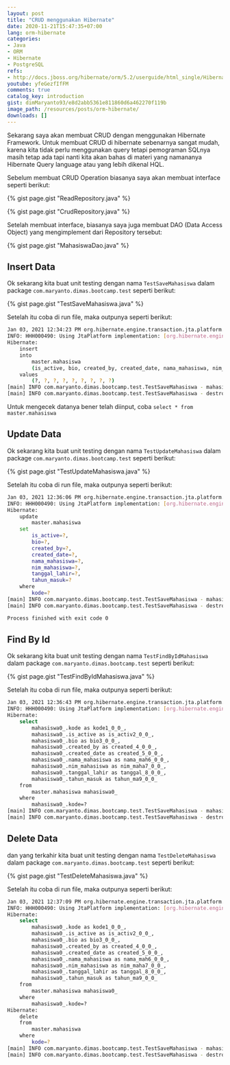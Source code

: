 ```yaml
---
layout: post
title: "CRUD menggunakan Hibernate"
date: 2020-11-21T15:47:35+07:00
lang: orm-hibernate
categories:
- Java
- ORM
- Hibernate
- PostgreSQL
refs: 
- http://docs.jboss.org/hibernate/orm/5.2/userguide/html_single/Hibernate_User_Guide.html
youtube: yfeGezfIfFM
comments: true
catalog_key: introduction
gist: dimMaryanto93/e8d2abb5361e811860d6a462270f119b
image_path: /resources/posts/orm-hibernate/
downloads: []
---
```


Sekarang saya akan membuat CRUD dengan menggunakan Hibernate Framework. Untuk membuat CRUD di hibernate sebenarnya sangat mudah, karena kita tidak perlu menggunakan query tetapi pemograman SQLnya masih tetap ada tapi nanti kita akan bahas di materi yang namananya Hibernate Query language atau yang lebih dikenal HQL.

Sebelum membuat CRUD Operation biasanya saya akan membuat interface seperti berikut:

{% gist page.gist "ReadRepository.java" %}

{% gist page.gist "CrudRepository.java" %}

Setelah membuat interface, biasanya saya juga membuat DAO (Data Access Object) yang mengimplement dari Repository tersebut:

{% gist page.gist "MahasiswaDao.java" %}


## Insert Data

Ok sekarang kita buat unit testing dengan nama `TestSaveMahasiswa` dalam package `com.maryanto.dimas.bootcamp.test` seperti berikut:

{% gist page.gist "TestSaveMahasiswa.java" %}

Setelah itu coba di run file, maka outpunya seperti berikut:

```bash
Jan 03, 2021 12:34:23 PM org.hibernate.engine.transaction.jta.platform.internal.JtaPlatformInitiator initiateService
INFO: HHH000490: Using JtaPlatform implementation: [org.hibernate.engine.transaction.jta.platform.internal.NoJtaPlatform]
Hibernate: 
    insert 
    into
        master.mahasiswa
        (is_active, bio, created_by, created_date, nama_mahasiswa, nim_mahasiswa, tanggal_lahir, tahun_masuk, kode) 
    values
        (?, ?, ?, ?, ?, ?, ?, ?, ?)
[main] INFO com.maryanto.dimas.bootcamp.test.TestSaveMahasiswa - mahasiswa saved: Mahasiswa(kode=1, nim=10511148, nama=Dimas Maryanto, thnMasuk=2015, tglLahir=1999-09-09, createdDate=2021-01-03T12:34:23.840972, createdBy=admin, active=true, biodata=null)
[main] INFO com.maryanto.dimas.bootcamp.test.TestSaveMahasiswa - destroy hibernate session!
```

Untuk mengecek datanya bener telah diinput, coba `select * from master.mahasiswa`

## Update Data

Ok sekarang kita buat unit testing dengan nama `TestUpdateMahasiswa` dalam package `com.maryanto.dimas.bootcamp.test` seperti berikut:

{% gist page.gist "TestUpdateMahasiswa.java" %}

Setelah itu coba di run file, maka outpunya seperti berikut:

```bash
Jan 03, 2021 12:36:06 PM org.hibernate.engine.transaction.jta.platform.internal.JtaPlatformInitiator initiateService
INFO: HHH000490: Using JtaPlatform implementation: [org.hibernate.engine.transaction.jta.platform.internal.NoJtaPlatform]
Hibernate: 
    update
        master.mahasiswa 
    set
        is_active=?,
        bio=?,
        created_by=?,
        created_date=?,
        nama_mahasiswa=?,
        nim_mahasiswa=?,
        tanggal_lahir=?,
        tahun_masuk=? 
    where
        kode=?
[main] INFO com.maryanto.dimas.bootcamp.test.TestSaveMahasiswa - mahasiswa was updated: Mahasiswa(kode=1, nim=10511150, nama=Dimas Maryanto (updated), thnMasuk=2014, tglLahir=1999-09-09, createdDate=2021-01-03T12:36:06.973299900, createdBy=admin, active=true, biodata=null)
[main] INFO com.maryanto.dimas.bootcamp.test.TestSaveMahasiswa - destroy hibernate session!

Process finished with exit code 0
```

## Find By Id

Ok sekarang kita buat unit testing dengan nama `TestFindByIdMahasiswa` dalam package `com.maryanto.dimas.bootcamp.test` seperti berikut:

{% gist page.gist "TestFindByIdMahasiswa.java" %}

Setelah itu coba di run file, maka outpunya seperti berikut:

```bash
Jan 03, 2021 12:36:43 PM org.hibernate.engine.transaction.jta.platform.internal.JtaPlatformInitiator initiateService
INFO: HHH000490: Using JtaPlatform implementation: [org.hibernate.engine.transaction.jta.platform.internal.NoJtaPlatform]
Hibernate: 
    select
        mahasiswa0_.kode as kode1_0_0_,
        mahasiswa0_.is_active as is_activ2_0_0_,
        mahasiswa0_.bio as bio3_0_0_,
        mahasiswa0_.created_by as created_4_0_0_,
        mahasiswa0_.created_date as created_5_0_0_,
        mahasiswa0_.nama_mahasiswa as nama_mah6_0_0_,
        mahasiswa0_.nim_mahasiswa as nim_maha7_0_0_,
        mahasiswa0_.tanggal_lahir as tanggal_8_0_0_,
        mahasiswa0_.tahun_masuk as tahun_ma9_0_0_ 
    from
        master.mahasiswa mahasiswa0_ 
    where
        mahasiswa0_.kode=?
[main] INFO com.maryanto.dimas.bootcamp.test.TestSaveMahasiswa - mahasiswa by id: Mahasiswa(kode=1, nim=10511150, nama=Dimas Maryanto (updated), thnMasuk=2014, tglLahir=1999-09-09, createdDate=2021-01-03T12:36:06.973300, createdBy=admin, active=true, biodata=null)
[main] INFO com.maryanto.dimas.bootcamp.test.TestSaveMahasiswa - destroy hibernate session!
```

## Delete Data

dan yang terkahir kita buat unit testing dengan nama `TestDeleteMahasiswa` dalam package `com.maryanto.dimas.bootcamp.test` seperti berikut:

{% gist page.gist "TestDeleteMahasiswa.java" %}

Setelah itu coba di run file, maka outpunya seperti berikut:

```bash
Jan 03, 2021 12:37:09 PM org.hibernate.engine.transaction.jta.platform.internal.JtaPlatformInitiator initiateService
INFO: HHH000490: Using JtaPlatform implementation: [org.hibernate.engine.transaction.jta.platform.internal.NoJtaPlatform]
Hibernate: 
    select
        mahasiswa0_.kode as kode1_0_0_,
        mahasiswa0_.is_active as is_activ2_0_0_,
        mahasiswa0_.bio as bio3_0_0_,
        mahasiswa0_.created_by as created_4_0_0_,
        mahasiswa0_.created_date as created_5_0_0_,
        mahasiswa0_.nama_mahasiswa as nama_mah6_0_0_,
        mahasiswa0_.nim_mahasiswa as nim_maha7_0_0_,
        mahasiswa0_.tanggal_lahir as tanggal_8_0_0_,
        mahasiswa0_.tahun_masuk as tahun_ma9_0_0_ 
    from
        master.mahasiswa mahasiswa0_ 
    where
        mahasiswa0_.kode=?
Hibernate: 
    delete 
    from
        master.mahasiswa 
    where
        kode=?
[main] INFO com.maryanto.dimas.bootcamp.test.TestSaveMahasiswa - mahasiswa was delete: Mahasiswa(kode=1, nim=10511150, nama=Dimas Maryanto (updated), thnMasuk=2014, tglLahir=1999-09-09, createdDate=2021-01-03T12:36:06.973300, createdBy=admin, active=true, biodata=null)
[main] INFO com.maryanto.dimas.bootcamp.test.TestSaveMahasiswa - destroy hibernate session!
```